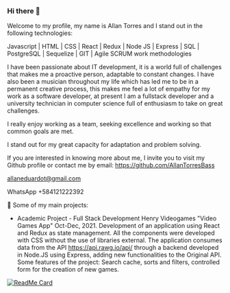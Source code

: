 ### Hi there 👋
Welcome to my profile, my name is Allan Torres and I stand out in the following technologies:

Javascript | HTML | CSS | React | Redux | Node JS | Express | SQL | PostgreSQL | Sequelize | GIT | Agile SCRUM work methodologies

I have been passionate about IT development, it is a world full of challenges that makes me a proactive person, adaptable to constant changes. I have also been a musician throughout my life which has led me to be in a permanent creative process, this makes me feel a lot of empathy for my work as a software developer, at present I am a fullstack developer and a university technician in computer science full of enthusiasm to take on great challenges.

I really enjoy working as a team, seeking excellence and working so that common goals are met.

I stand out for my great capacity for adaptation and problem solving.

If you are interested in knowing more about me, I invite you to visit my Github profile or contact me by email:
https://github.com/AllanTorresBass

allaneduardot@gmail.com

  WhatsApp
+584121222392

🚀 Some of my main projects:

- Academic Project - Full Stack Development Henry Videogames
"Video Games App" Oct-Dec, 2021. Development of an application
using React and Redux as state management. All the
components were developed with CSS without the use of libraries
external. The application consumes data from the API
https://api.rawg.io/api/ through a backend developed in
Node.JS using Express, adding new functionalities to the
Original API. Some features of the project: Search cache,
sorts and filters, controlled form for the creation of
new games.

[![ReadMe Card](https://github-readme-stats.vercel.app/api/pin/?username=AllanTorresBass&repo=PI-Videogames-main)](https://github.com/AllanTorresBass/PI-Videogames-main)
